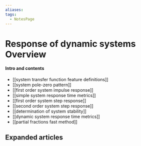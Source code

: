 ```yaml
---
aliases: 
tags:
  - NotesPage
---
```


# Response of dynamic systems Overview

#### Intro and contents
- [[system transfer function feature definitions]]
- [[system pole-zero pattern]]
- [[first order system impulse response]]
- [[simple system response time metrics]]
- [[first order system step response]]
- [[second order system step response]]
- [[determination of system stability]]
- [[dynamic system response time metrics]]
- [[partial fractions fast method]]


## Expanded articles
